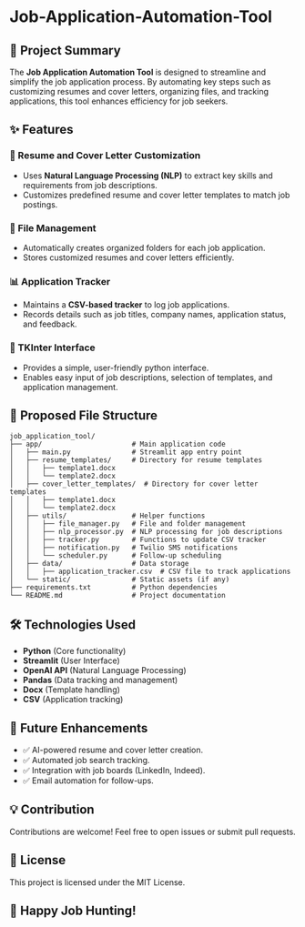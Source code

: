 # Job-Application-Automation-Tool

## 🚀 Project Summary

The **Job Application Automation Tool** is designed to streamline and simplify the job application process. By automating key steps such as customizing resumes and cover letters, organizing files, and tracking applications, this tool enhances efficiency for job seekers.

## ✨ Features

### 📄 Resume and Cover Letter Customization
- Uses **Natural Language Processing (NLP)** to extract key skills and requirements from job descriptions.
- Customizes predefined resume and cover letter templates to match job postings.

### 📁 File Management
- Automatically creates organized folders for each job application.
- Stores customized resumes and cover letters efficiently.

### 📊 Application Tracker
- Maintains a **CSV-based tracker** to log job applications.
- Records details such as job titles, company names, application status, and feedback.

### 🎨 TKInter Interface
- Provides a simple, user-friendly python interface.
- Enables easy input of job descriptions, selection of templates, and application management.

## 📂 Proposed File Structure

```
job_application_tool/
├── app/                      # Main application code
│   ├── main.py               # Streamlit app entry point
│   ├── resume_templates/     # Directory for resume templates
│   │   ├── template1.docx
│   │   └── template2.docx
│   ├── cover_letter_templates/  # Directory for cover letter templates
│   │   ├── template1.docx
│   │   └── template2.docx
│   ├── utils/                # Helper functions
│   │   ├── file_manager.py   # File and folder management
│   │   ├── nlp_processor.py  # NLP processing for job descriptions
│   │   ├── tracker.py        # Functions to update CSV tracker
│   │   ├── notification.py   # Twilio SMS notifications
│   │   └── scheduler.py      # Follow-up scheduling
│   ├── data/                 # Data storage
│   │   ├── application_tracker.csv  # CSV file to track applications
│   └── static/               # Static assets (if any)
├── requirements.txt          # Python dependencies
└── README.md                 # Project documentation
```

## 🛠️ Technologies Used
- **Python** (Core functionality)
- **Streamlit** (User Interface)
- **OpenAI API** (Natural Language Processing)
- **Pandas** (Data tracking and management)
- **Docx** (Template handling)
- **CSV** (Application tracking)

## 🎯 Future Enhancements
- ✅ AI-powered resume and cover letter creation.
- ✅ Automated job search tracking.
- ✅ Integration with job boards (LinkedIn, Indeed).
- ✅ Email automation for follow-ups.

## 💡 Contribution
Contributions are welcome! Feel free to open issues or submit pull requests.

## 📜 License
This project is licensed under the MIT License.

## 🚀 Happy Job Hunting!
